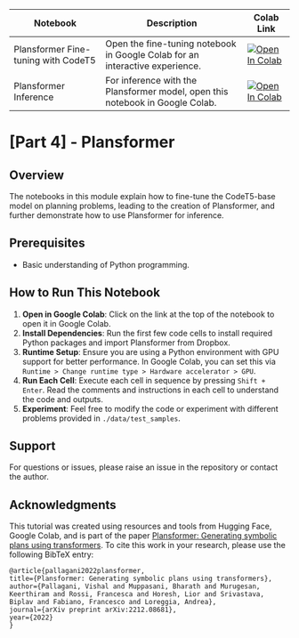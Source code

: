 | Notebook | Description | Colab Link |
|----------|-------------|------------|
| Plansformer Fine-tuning with CodeT5 | Open the fine-tuning notebook in Google Colab for an interactive experience. | [![Open In Colab](https://colab.research.google.com/assets/colab-badge.svg)](https://colab.research.google.com/github/VishalPallagani/LLMsforPlanningLab-AAAI24/blob/main/Part%204/Plansformer_Finetuning_CodeT5.ipynb) |
| Plansformer Inference | For inference with the Plansformer model, open this notebook in Google Colab. | [![Open In Colab](https://colab.research.google.com/assets/colab-badge.svg)](https://colab.research.google.com/github/VishalPallagani/LLMsforPlanningLab-AAAI24/blob/main/Part%204/Plansformer_Inference.ipynb) |


# [Part 4] - Plansformer                                                                              

## Overview
The notebooks in this module explain how to fine-tune the CodeT5-base model on planning problems, leading to the creation of Plansformer, and further demonstrate how to use Plansformer for inference.

## Prerequisites
- Basic understanding of Python programming.

## How to Run This Notebook
1. **Open in Google Colab**: Click on the link at the top of the notebook to open it in Google Colab.
2. **Install Dependencies**: Run the first few code cells to install required Python packages and import Plansformer from Dropbox.
3. **Runtime Setup**: Ensure you are using a Python environment with GPU support for better performance. In Google Colab, you can set this via `Runtime > Change runtime type > Hardware accelerator > GPU`.
4. **Run Each Cell**: Execute each cell in sequence by pressing `Shift + Enter`. Read the comments and instructions in each cell to understand the code and outputs.
5. **Experiment**: Feel free to modify the code or experiment with different problems provided in `./data/test_samples`.

## Support
For questions or issues, please raise an issue in the repository or contact the author.

## Acknowledgments
This tutorial was created using resources and tools from Hugging Face, Google Colab, and is part of the paper [Plansformer: Generating symbolic plans using transformers](https://arxiv.org/ftp/arxiv/papers/2212/2212.08681.pdf). To cite this work in your research, please use the following BibTeX entry:

```
@article{pallagani2022plansformer,
title={Plansformer: Generating symbolic plans using transformers},
author={Pallagani, Vishal and Muppasani, Bharath and Murugesan, Keerthiram and Rossi, Francesca and Horesh, Lior and Srivastava, Biplav and Fabiano, Francesco and Loreggia, Andrea},
journal={arXiv preprint arXiv:2212.08681},
year={2022}
}
```



